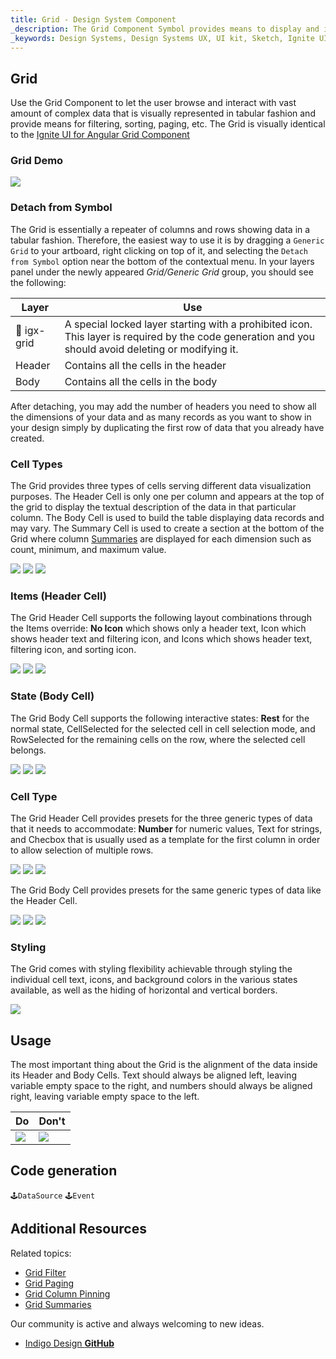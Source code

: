 ```yaml
---
title: Grid - Design System Component
_description: The Grid Component Symbol provides means to display and interact with high-quantities of data structured in a tabular fashion. 
_keywords: Design Systems, Design Systems UX, UI kit, Sketch, Ignite UI for Angular, Sketch to Angular, Sketch to Angular, Angular, Angular Design System, Export code from Sketch, Design Kits for Angular, Sketch HTML, Sketch to HTML, Sketch UI kits
---
```


## Grid

Use the Grid Component to let the user browse and interact with vast amount of complex data that is visually represented in tabular fashion and provide means for filtering, sorting, paging, etc. The Grid is visually identical to the [Ignite UI for Angular Grid Component](https://www.infragistics.com/products/ignite-ui-angular/angular/components/grid.html)

### Grid Demo

![](../images/grid_demo.png)

### Detach from Symbol

The Grid is essentially a repeater of columns and rows showing data in a tabular fashion. Therefore, the easiest way to use it is by dragging a `Generic Grid` to your artboard, right clicking on top of it, and selecting the `Detach from Symbol` option near the bottom of the contextual menu. In your layers panel under the newly appeared
_Grid/Generic Grid_ group, you should see the following:

| Layer | Use |
| ----------------------------- | ------------------------------- |
| 🚫 igx-grid | A special locked layer starting with a prohibited icon. This layer is required by the code generation and you should avoid deleting or modifying it. |
| Header | Contains all the cells in the header |
| Body | Contains all the cells in the body |

After detaching, you may add the number of headers you need to show all the dimensions of your data and as many records as you want to show in your design simply by duplicating the first row of data that you already have created.

### Cell Types

The Grid provides three types of cells serving different data visualization purposes. The Header Cell is only one per column and appears at the top of the grid to display the textual description of the data in that particular column. The Body Cell is used to build the table displaying data records and may vary. The Summary Cell is used to create a section at the bottom of the Grid where column [Summaries](grid-summaries.md) are displayed for each dimension such as count, minimum, and maximum value.

![](../images/grid_cell_header.png)
![](../images/grid_cell_body.png)
![](../images/grid_cell_summary.png)

### Items (Header Cell)

The Grid Header Cell supports the following layout combinations through the Items override: **No Icon** which shows only a header text, Icon which shows header text and filtering icon, and Icons which shows header text, filtering icon, and sorting icon.

![](../images/grid_cell_header_no-icon.png)
![](../images/grid_cell_header_icon.png)
![](../images/grid_cell_header_icons.png)

### State (Body Cell)

The Grid Body Cell supports the following interactive states: **Rest** for the normal state, CellSelected for the selected cell in cell selection mode, and RowSelected for the remaining cells on the row, where the selected cell belongs.

![](../images/grid_cell_body_rest.png)
![](../images/grid_cell_body_cell-selected.png)
![](../images/grid_cell_body_row-selected.png)

### Cell Type

The Grid Header Cell provides presets for the three generic types of data that it needs to accommodate: **Number** for numeric values, Text for strings, and Checbox that is usually used as a template for the first column in order to allow selection of multiple rows.

![](../images/grid_cell_header_number.png)
![](../images/grid_cell_header_text.png)
![](../images/grid_cell_header_checkbox.png)

The Grid Body Cell provides presets for the same generic types of data like the Header Cell.

![](../images/grid_cell_body_number.png)
![](../images/grid_cell_body_text.png)
![](../images/grid_cell_body_checkbox.png)

### Styling

The Grid comes with styling flexibility achievable through styling the individual cell text, icons, and background colors in the various states available, as well as the hiding of horizontal and vertical borders.

![](../images/grid_styling.png)

## Usage

The most important thing about the Grid is the alignment of the data inside its Header and Body Cells. Text should always be aligned left, leaving variable empty space to the right, and numbers should always be aligned right, leaving variable empty space to the left.

| Do                          | Don't                         |
| --------------------------- | ----------------------------- |
| ![](../images/grid_do1.png) | ![](../images/grid_dont1.png) |

## Code generation

`🕹️DataSource`
`🕹️Event`

## Additional Resources

Related topics:

- [Grid Filter](grid-filter.md)
- [Grid Paging](grid-paging.md)
- [Grid Column Pinning](grid-column-pinning.md)
- [Grid Summaries](grid-summaries.md)
  <div class="divider--half"></div>

Our community is active and always welcoming to new ideas.

- [Indigo Design **GitHub**](https://github.com/IgniteUI/design-system-docfx)
